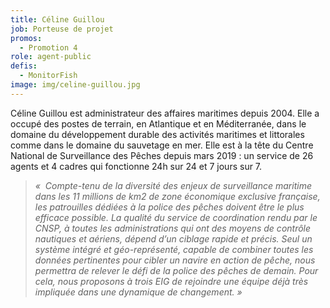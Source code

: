 ```yaml
---
title: Céline Guillou
job: Porteuse de projet
promos:
  - Promotion 4
role: agent-public
defis:
  - MonitorFish
image: img/celine-guillou.jpg
---
```

Céline Guillou est administrateur des affaires maritimes depuis 2004. Elle a occupé des postes de terrain, en Atlantique et en Méditerranée, dans le domaine du développement durable des activités maritimes et littorales comme dans le domaine du sauvetage en mer. Elle est à la tête du Centre National de Surveillance des Pêches depuis mars 2019 : un service de 26 agents et 4 cadres qui fonctionne 24h sur 24 et 7 jours sur 7.

> *«  Compte-tenu de la diversité des enjeux de surveillance maritime dans les 11 millions de km2 de zone économique exclusive française, les patrouilles dédiées à la police des pêches doivent être le plus efficace possible. La qualité du service de coordination rendu par le CNSP, à toutes les administrations qui ont des moyens de contrôle nautiques et aériens, dépend d’un ciblage rapide et précis. Seul un système intégré et géo-représenté, capable de combiner toutes les données pertinentes pour cibler un navire en action de pêche, nous permettra de relever le défi de la police des pêches de demain. Pour cela, nous proposons à trois EIG de rejoindre une équipe déjà très impliquée dans une dynamique de changement. »*
